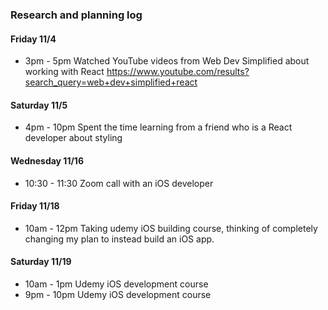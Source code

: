 ### Research and planning log

#### Friday 11/4
* 3pm - 5pm Watched YouTube videos from Web Dev Simplified about working with React https://www.youtube.com/results?search_query=web+dev+simplified+react 
#### Saturday 11/5
* 4pm - 10pm Spent the time learning from a friend who is a React developer about styling 

#### Wednesday 11/16
* 10:30 - 11:30 Zoom call with an iOS developer 
#### Friday 11/18
* 10am - 12pm Taking udemy iOS building course, thinking of completely changing my plan to instead build an iOS app. 

#### Saturday 11/19
* 10am - 1pm Udemy iOS development course 
* 9pm - 10pm Udemy iOS development course  